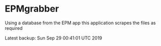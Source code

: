 # EPMgrabber
Using a database from the EPM app this application scrapes the files as required


Latest backup: Sun Sep 29 00:41:01 UTC 2019

